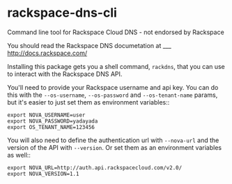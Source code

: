 rackspace-dns-cli
=================

Command line tool for Rackspace Cloud DNS - not endorsed by Rackspace

You should read the Rackspace DNS documetation at
___ http://docs.rackspace.com/

Installing this package gets you a shell command, ``rackdns``, that you
can use to interact with the Rackspace DNS API.

You'll need to provide your Rackspace username and api key. You can do this
with the ``--os-username``, ``--os-password`` and  ``--os-tenant-name``
params, but it's easier to just set them as environment variables::

    export NOVA_USERNAME=user
    export NOVA_PASSWORD=yadayada
    export OS_TENANT_NAME=123456

You will also need to define the authentication url with ``--nova-url``
and the version of the API with ``--version``.  Or set them as an environment
variables as well::

    export NOVA_URL=http://auth.api.rackspacecloud.com/v2.0/
    export NOVA_VERSION=1.1


